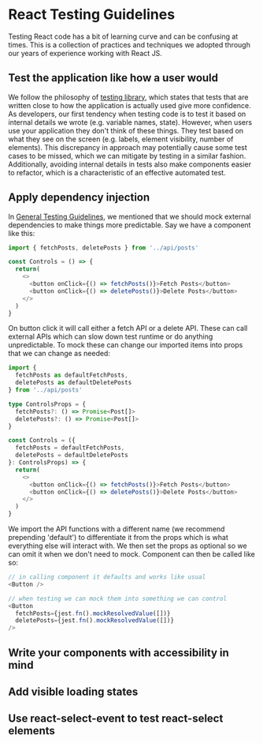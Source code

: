 # React Testing Guidelines

Testing React code has a bit of learning curve and can be confusing at times. This is a collection of practices and techniques we adopted through our years of experience working with React JS.

## Test the application like how a user would

We follow the philosophy of [testing library](https://testing-library.com/), which states that tests that are written close to how the application is actually used give more confidence. As developers, our first tendency when testing code is to test it based on internal details we wrote (e.g. variable names, state). However, when users use your application they don't think of these things. They test based on what they see on the screen (e.g. labels, element visibility, number of elements). This discrepancy in approach may potentially cause some test cases to be missed, which we can mitigate by testing in a similar fashion. Additionally, avoiding internal details in tests also make components easier to refactor, which is a characteristic of an effective automated test.

## Apply dependency injection
In [General Testing Guidelines](/standards/tests/general-testing-guidelines.md), we mentioned that we should mock external dependencies to make things more predictable. Say we have a component like this:
```Typescript
import { fetchPosts, deletePosts } from '../api/posts'

const Controls = () => {
  return(
    <>
      <button onClick={() => fetchPosts()}>Fetch Posts</button>
      <button onClick={() => deletePosts()}>Delete Posts</button>
    </>
  )
}
```
On button click it will call either a fetch API or a delete API. These can call external APIs which can slow down test runtime or do anything unpredictable. To mock these can change our imported items into props that we can change as needed:
```Typescript
import {
  fetchPosts as defaultFetchPosts,
  deletePosts as defaultDeletePosts
} from '../api/posts'

type ControlsProps = {
  fetchPosts?: () => Promise<Post[]>
  deletePosts?: () => Promise<Post[]>
}

const Controls = ({
  fetchPosts = defaultFetchPosts,
  deletePosts = defaultDeletePosts
}: ControlsProps) => {
  return(
    <>
      <button onClick={() => fetchPosts()}>Fetch Posts</button>
      <button onClick={() => deletePosts()}>Delete Posts</button>
    </>
  )
}
```
We import the API functions with a different name (we recommend prepending 'default') to differentiate it from the props which is what everything else will interact with. We then set the props as optional so we can omit it when we don't need to mock. Component can then be called like so:
```Typescript
// in calling component it defaults and works like usual
<Button />

// when testing we can mock them into something we can control
<Button
  fetchPosts={jest.fn().mockResolvedValue([])}
  deletePosts={jest.fn().mockResolvedValue([])}
/>
```

## Write your components with accessibility in mind

## Add visible loading states

## Use react-select-event to test react-select elements
